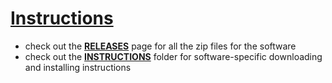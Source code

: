 # [Instructions](./instructions)

- check out the [**RELEASES**](https://github.com/krshng-ohkay/engr-books/releases/tag/v1.0.0) page for
  all the zip files for the software
- check out the [**INSTRUCTIONS**](./instructions) folder for software-specific downloading and installing 
  instructions
